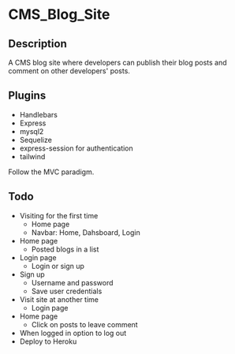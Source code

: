 # CMS_Blog_Site

## Description
A CMS blog site where developers can publish their blog posts and comment on other developers' posts.

## Plugins
- Handlebars
- Express
- mysql2
- Sequelize
- express-session for authentication
- tailwind

Follow the MVC paradigm.

## Todo
- Visiting for the first time
  - Home page
  - Navbar: Home, Dahsboard, Login
- Home page
  - Posted blogs in a list
- Login page
  - Login or sign up
- Sign up
  - Username and password
  - Save user credentials
- Visit site at another time
  - Login page
- Home page
  - Click on posts to leave comment
- When logged in option to log out
- Deploy to Heroku